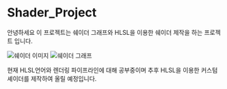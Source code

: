 # Shader_Project

안녕하세요 이 프로젝트는 쉐이더 그래프와 HLSL을 이용한 쉐이더 제작을 하는 프로젝트 입니다.

![쉐이더 이미지](https://user-images.githubusercontent.com/65288322/170865523-3c64d2da-6f18-4428-96f7-b7e938f6dcc0.JPG)
![쉐이더 그래프](https://user-images.githubusercontent.com/65288322/170865536-a2edbac9-6ec6-487d-b2da-9e0874ecd464.JPG)

현재 HLSL언어와 렌더링 파이프라인에 대해 공부중이며 추후 HLSL을 이용한 커스텀 셰이더를 제작하여 올릴 예정입니다.
